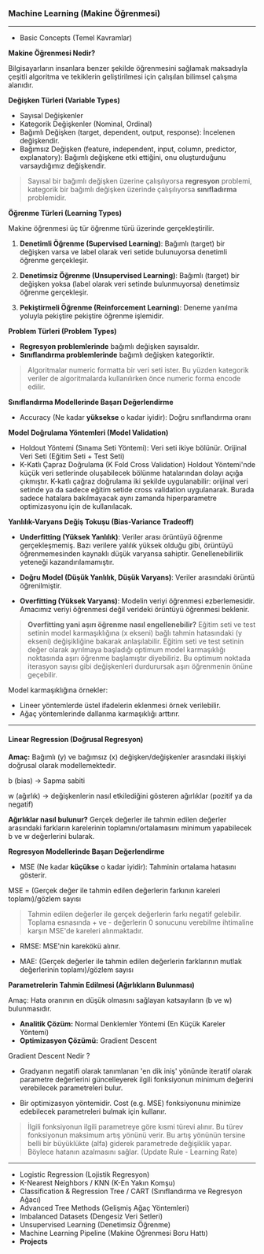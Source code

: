 ### Machine Learning (Makine Öğrenmesi)

---
- Basic Concepts (Temel Kavramlar)

**Makine Öğrenmesi Nedir?** 

Bilgisayarların insanlara benzer şekilde öğrenmesini sağlamak maksadıyla
çeşitli algoritma ve tekiklerin geliştirilmesi için çalışılan
bilimsel çalışma alanıdır.

**Değişken Türleri (Variable Types)**

- Sayısal Değişkenler
- Kategorik Değişkenler (Nominal, Ordinal)
- Bağımlı Değişken (target, dependent, output, response): İncelenen değişkendir.
- Bağımsız Değişken (feature, independent, input, column, predictor, explanatory): Bağımlı değişkene etki ettiğini, 
onu oluşturduğunu varsaydığımız değişkendir.

> Sayısal bir bağımlı değişken üzerine çalışılıyorsa **regresyon** problemi, 
kategorik bir bağımlı değişken üzerinde çalışılıyorsa **sınıfladırma** problemidir.

**Öğrenme Türleri (Learning Types)**

Makine öğrenmesi üç tür öğrenme türü üzerinde gerçekleştirilir.

1) **Denetimli Öğrenme (Supervised Learning)**: Bağımlı (target) bir değişken varsa ve label olarak veri setide bulunuyorsa denetimli öğrenme
gerçekleşir.

2) **Denetimsiz Öğrenme (Unsupervised Learning)**: Bağımlı (target) bir değişken yoksa (label olarak veri setinde bulunmuyorsa) denetimsiz öğrenme
gerçekleşir.

3) **Pekiştirmeli Öğrenme (Reinforcement Learning)**: Deneme yanılma yoluyla pekiştire pekiştire öğrenme işlemidir.

**Problem Türleri (Problem Types)**

- **Regresyon problemlerinde** bağımlı değişken sayısaldır.
- **Sınıflandırma problemlerinde** bağımlı değişken kategoriktir.

> Algoritmalar numeric formatta bir veri seti ister. Bu yüzden kategorik veriler de
algoritmalarda kullanılırken önce numeric forma encode edilir.



**Sınıflandırma Modellerinde Başarı Değerlendirme**

- Accuracy (Ne kadar **yüksekse** o kadar iyidir): Doğru sınıflandırma oranı

**Model Doğrulama Yöntemleri (Model Validation)**

- Holdout Yöntemi (Sınama Seti Yöntemi): Veri seti ikiye bölünür.
Orijinal Veri Seti (Eğitim Seti + Test Seti)
- K-Katlı Çapraz Doğrulama (K Fold Cross Validation)
Holdout Yöntemi'nde küçük veri setlerinde oluşabilecek bölünme hatalarından dolayı açığa çıkmıştır.
K-katlı çağraz doğrulama iki şekilde uygulanabilir: orijinal veri setinde ya da
sadece eğitim setide cross validation uygulanarak. Burada sadece hatalara bakılmayacak aynı zamanda hiperparametre optimizasyonu için de kullanılacak.

**Yanlılık-Varyans Değiş Tokuşu (Bias-Variance Tradeoff)**

- **Underfitting (Yüksek Yanlılık)**: Veriler arası örüntüyü öğrenme gerçekleşmemiş. Bazı verilere yalılık yüksek olduğu gibi,
örüntüyü öğrenmemesinden kaynaklı düşük varyansa sahiptir. Genellenebilirlik yeteneği kazandırılamamıştır.

- **Doğru Model (Düşük Yanlılık, Düşük Varyans)**: Veriler arasındaki örüntü öğrenilmiştir.

- **Overfitting (Yüksek Varyans)**: Modelin veriyi öğrenmesi ezberlemesidir. 
Amacımız veriyi öğrenmesi değil verideki örüntüyü öğrenmesi beklenir.

>**Overfitting yani aşırı öğrenme nasıl engellenebilir?**
 Eğitim seti ve test setinin model karmaşıklığına (x ekseni) bağlı tahmin hatasındaki (y ekseni) değişikliğine bakarak anlaşılabilir. 
 Eğitim seti ve test setinin değer olarak ayrılmaya başladığı optimum model karmaşıklığı noktasında aşırı öğrenme başlamıştır diyebiliriz.
Bu optimum noktada iterasyon sayısı gibi değişkenleri durdurursak aşırı öğrenmenin önüne geçebilir.

Model karmaşıklığına örnekler:
- Lineer yöntemlerde üstel ifadelerin eklenmesi örnek verilebilir. 
- Ağaç yöntemlerinde dallanma karmaşıklığı arttırır.

---
#### Linear Regression (Doğrusal Regresyon) 

**Amaç:** Bağımlı (y) ve bağımsız (x) değişken/değişkenler arasındaki ilişkiyi doğrusal olarak modellemektedir.

b (bias) -> Sapma sabiti

w (ağırlık) -> değişkenlerin nasıl etkilediğini gösteren ağırlıklar (pozitif ya da negatif)

**Ağırlıklar nasıl bulunur?** Gerçek değerler ile tahmin edilen değerler arasındaki
farkların karelerinin toplamını/ortalamasını minimum yapabilecek b ve w değerlerini bularak.

**Regresyon Modellerinde Başarı Değerlendirme**

- MSE (Ne kadar **küçükse** o kadar iyidir): Tahminin ortalama hatasını gösterir.

MSE = (Gerçek değer ile tahmin edilen değerlerin farkının kareleri toplamı)/gözlem sayısı

> Tahmin edilen değerler ile gerçek değerlerin farkı negatif gelebilir. 
Toplama esnasında + ve - değerlerin 0 sonucunu verebilme ihtimaline karşın MSE'de kareleri alınmaktadır.

- RMSE: MSE'nin karekökü alınır.

- MAE: (Gerçek değerler ile tahmin edilen değerlerin farklarının mutlak değerlerinin toplamı)/gözlem sayısı

**Parametrelerin Tahmin Edilmesi (Ağırlıkların Bulunması)**

Amaç: Hata oranının en düşük olmasını sağlayan katsayıların (b ve w) bulunmasıdır.

- **Analitik Çözüm:** Normal Denklemler Yöntemi (En Küçük Kareler Yöntemi)
- **Optimizasyon Çözümü:** Gradient Descent

Gradient Descent Nedir ?

- Gradyanın negatifi olarak tanımlanan 'en dik iniş' yönünde iteratif olarak parametre
değerlerini güncelleyerek ilgili fonksiyonun minimum değerini verebilecek parametreleri bulur.

- Bir optimizasyon yöntemidir. Cost (e.g. MSE) fonksiyonunu minimize edebilecek parametreleri bulmak için kullanır.

> İlgili fonksiyonun ilgili parametreye göre kısmi türevi alınır. Bu türev fonksiyonun maksimum artış yönünü verir. Bu artış yönünün tersine belli bir büyüklükte (alfa) giderek parametrede değişiklik yapar. 
Böylece hatanın azalmasını sağlar. (Update Rule - Learning Rate)

---
- Logistic Regression (Lojistik Regresyon)
- K-Nearest Neighbors / KNN (K-En Yakın Komşu)
- Classification & Regression Tree / CART (Sınıflandırma ve Regresyon Ağacı)
- Advanced Tree Methods (Gelişmiş Ağaç Yöntemleri)
- Imbalanced Datasets (Dengesiz Veri Setleri)
- Unsupervised Learning (Denetimsiz Öğrenme)
- Machine Learning Pipeline (Makine Öğrenmesi Boru Hattı)
- **Projects**